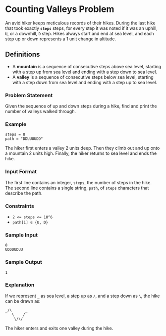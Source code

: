 
# Counting Valleys Problem

An avid hiker keeps meticulous records of their hikes. During the last hike that took exactly **`steps`** steps, for every step it was noted if it was an uphill, `U`, or a downhill, `D` step. Hikes always start and end at sea level, and each step up or down represents a 1 unit change in altitude.

## Definitions
- A **mountain** is a sequence of consecutive steps above sea level, starting with a step up from sea level and ending with a step down to sea level.
- A **valley** is a sequence of consecutive steps below sea level, starting with a step down from sea level and ending with a step up to sea level.

### Problem Statement
Given the sequence of up and down steps during a hike, find and print the number of valleys walked through.

### Example
```plaintext
steps = 8
path = "DDUUUUDD"
```
The hiker first enters a valley 2 units deep. Then they climb out and up onto a mountain 2 units high. Finally, the hiker returns to sea level and ends the hike.

### Input Format
The first line contains an integer, `steps`, the number of steps in the hike.  
The second line contains a single string, `path`, of `steps` characters that describe the path.

### Constraints
- `2 <= steps <= 10^6`
- `path[i] ∈ {U, D}`

### Sample Input
```plaintext
8
UDDDUDUU
```

### Sample Output
```plaintext
1
```

### Explanation
If we represent `_` as sea level, a step up as `/`, and a step down as `\`, the hike can be drawn as:

```plaintext
_/\      _
   \    /
    \/\/
```
The hiker enters and exits one valley during the hike.
